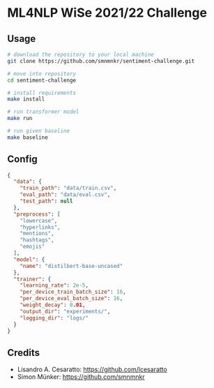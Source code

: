 # ML4NLP WiSe 2021/22 Challenge

## Usage
```bash
# download the repository to your local machine
git clone https://github.com/smnmnkr/sentiment-challenge.git

# move into repository
cd sentiment-challenge

# install requirements
make install

# run transformer model
make run

# run given baseline
make baseline
```

## Config
```json
{
  "data": {
    "train_path": "data/train.csv",
    "eval_path": "data/eval.csv",
    "test_path": null
  },
  "preprocess": [
    "lowercase",
    "hyperlinks",
    "mentions",
    "hashtags",
    "emojis"
  ],
  "model": {
    "name": "distilbert-base-uncased"
  },
  "trainer": {
    "learning_rate": 2e-5,
    "per_device_train_batch_size": 16,
    "per_device_eval_batch_size": 16,
    "weight_decay": 0.01,
    "output_dir": "experiments/",
    "logging_dir": "logs/"
  }
}
```

## Credits

* Lisandro A. Cesaratto: <https://github.com/lcesaratto>
* Simon Münker: <https://github.com/smnmnkr>